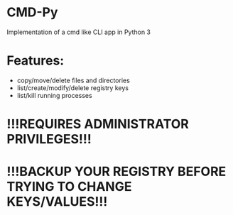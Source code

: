 # CMD-Py

Implementation of a cmd like CLI app in Python 3
# Features:
- copy/move/delete files and directories
- list/create/modify/delete registry keys
- list/kill running processes


# !!!REQUIRES ADMINISTRATOR PRIVILEGES!!!
# !!!BACKUP YOUR REGISTRY BEFORE TRYING TO CHANGE KEYS/VALUES!!!

